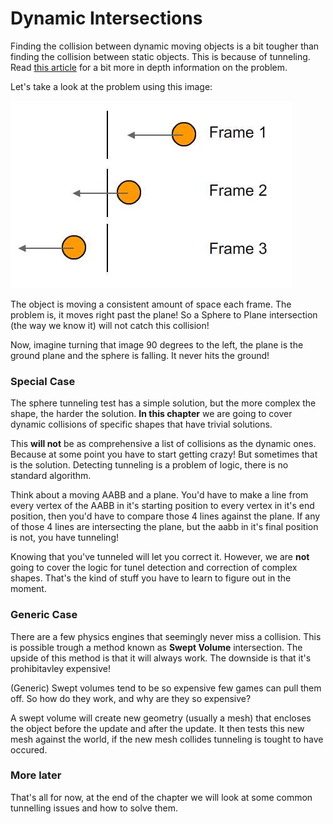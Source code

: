 # Dynamic Intersections

Finding the collision between dynamic moving objects is a bit tougher than finding the collision between static objects. This is because of tunneling. Read [this article](https://www.aorensoftware.com/blog/2011/06/01/when-bullets-move-too-fast/) for a bit more in depth information on the problem.

Let's take a look at the problem using this image:

![TUNNEL](tunneling.jpg)

The object is moving a consistent amount of space each frame. The problem is, it moves right past the plane! So a Sphere to Plane intersection (the way we know it) will not catch this collision! 

Now, imagine turning that image 90 degrees to the left, the plane is the ground plane and the sphere is falling. It never hits the ground!

### Special Case

The sphere tunneling test has a simple solution, but the more complex the shape, the harder the solution. __In this chapter__ we are going to cover dynamic collisions of specific shapes that have trivial solutions. 

This __will not__ be as comprehensive a list of collisions as the dynamic ones. Because at some point you have to start getting crazy! But sometimes that is the solution. Detecting tunneling is a problem of logic, there is no standard algorithm.

Think about a moving AABB and a plane. You'd have to make a line from every vertex of the AABB in it's starting position to every vertex in it's end position, then you'd have to compare those 4 lines against the plane. If any of those 4 lines are intersecting the plane, but the aabb in it's final position is not, you have tunneling!

Knowing that you've tunneled will let you correct it. However, we are __not__ going to cover the logic for tunel detection and correction of complex shapes. That's the kind of stuff you have to learn to figure out in the moment.



### Generic Case

There are a few physics engines that seemingly never miss a collision. This is possible trough a method known as __Swept Volume__ intersection. The upside of this method is that it will always work. The downside is that it's prohibitavley expensive!

(Generic) Swept volumes tend to be so expensive few games can pull them off. So how do they work, and why are they so expensive? 

A swept volume will create new geometry (usually a mesh) that encloses the object before the update and after the update. It then tests this new mesh against the world, if the new mesh collides tunneling is tought to have occured.

### More later

That's all for now, at the end of the chapter we will look at some common tunnelling issues and how to solve them.